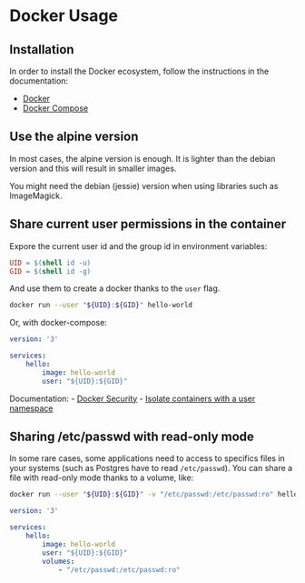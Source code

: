 # Docker Usage

## Installation

In order to install the Docker ecosystem, follow the instructions in the documentation:

- [Docker](https://docs.docker.com/install/linux/docker-ce/ubuntu/)
- [Docker Compose](https://docs.docker.com/compose/install/#install-compose)


## Use the alpine version

In most cases, the alpine version is enough. It is lighter than the debian version and this will result in smaller images.

You might need the debian (jessie) version when using libraries such as ImageMagick.

## Share current user permissions in the container

Expore the current user id and the group id in environment variables:

```makefile
UID = $(shell id -u)
GID = $(shell id -g)
```

And use them to create a docker thanks to the `user` flag.

```bash
docker run --user "${UID}:${GID}" hello-world
```

Or, with docker-compose:

```yml
version: '3'

services:
    hello:
        image: hello-world
        user: "${UID}:${GID}"
```

Documentation:
    - [Docker Security](https://docs.docker.com/engine/security/security/)
    - [Isolate containers with a user namespace](https://docs.docker.com/engine/security/userns-remap/)


## Sharing /etc/passwd with read-only mode

In some rare cases, some applications need to access to specifics files in your systems (such as Postgres have to read `/etc/passwd`).
You can share a file with read-only mode thanks to a volume, like:

```bash
docker run --user "${UID}:${GID}" -v "/etc/passwd:/etc/passwd:ro" hello-world
```

```yml
version: '3'

services:
    hello:
        image: hello-world
        user: "${UID}:${GID}"
        volumes:
            - "/etc/passwd:/etc/passwd:ro"
```
